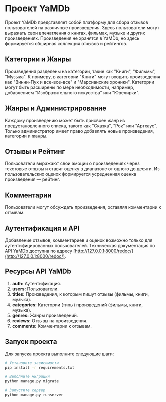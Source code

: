 # Проект YaMDb

Проект YaMDb представляет собой платформу для сбора отзывов пользователей на различные произведения. Здесь пользователи могут выражать свои впечатления о книгах, фильмах, музыке и других произведениях. Произведения не хранятся в YaMDb, но здесь формируется обширная коллекция отзывов и рейтингов.

## Категории и Жанры

Произведения разделены на категории, такие как "Книги", "Фильмы", "Музыка". К примеру, в категории "Книги" могут входить произведения как "Винни-Пух и все-все-все" и "Марсианские хроники". Категории могут быть расширены по мере необходимости, например, добавлением "Изобразительного искусства" или "Ювелирки".

## Жанры и Администрирование

Каждому произведению может быть присвоен жанр из предустановленного списка, такого как "Сказка", "Рок" или "Артхаус". Только администратор имеет право добавлять новые произведения, категории и жанры.

## Отзывы и Рейтинг

Пользователи выражают свои эмоции о произведениях через текстовые отзывы и ставят оценку в диапазоне от одного до десяти. Из пользовательских оценок формируется усредненная оценка произведения — рейтинг.

## Комментарии

Пользователи могут обсуждать произведения, оставляя комментарии к отзывам.

## Аутентификация и API

Добавление отзывов, комментариев и оценок возможно только для аутентифицированных пользователей. Техническая документация по API YaMDb доступна по адресу [http://127.0.0.1:8000/redoc/](http://127.0.0.1:8000/redoc/).

## Ресурсы API YaMDb

1. **auth:** Аутентификация.
2. **users:** Пользователи.
3. **titles:** Произведения, к которым пишут отзывы (фильмы, книги, музыка).
4. **categories:** Категории (типы) произведений (фильмы, книги, музыка).
5. **genres:** Жанры произведений.
6. **reviews:** Отзывы на произведения.
7. **comments:** Комментарии к отзывам.

## Запуск проекта

Для запуска проекта выполните следующие шаги:

```bash
# Установите зависимости
pip install -r requirements.txt

# Выполните миграции
python manage.py migrate

# Запустите сервер
python manage.py runserver
```
